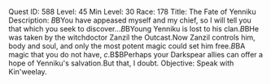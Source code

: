 Quest ID: 588
Level: 45
Min Level: 30
Race: 178
Title: The Fate of Yenniku
Description: <Nezzliok speaks.>$B$BYou have appeased myself and my chief, so I will tell you that which you seek to discover...$B$BYoung Yenniku is lost to his clan.$B$BHe was taken by the witchdoctor Zanzil the Outcast.Now Zanzil controls him, body and soul, and only the most potent magic could set him free.$B$BA magic that you do not have, $c.$B$BPerhaps your Darkspear allies can offer a hope of Yenniku's salvation.But that, I doubt.
Objective: Speak with Kin'weelay.
